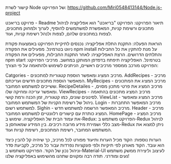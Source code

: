 קישור לשרת Node של הפרויקט:
https://github.com/Miri0548413144/Node.js-project

פרויקט בריאכט - Readme
תיאור הפרויקט:
הפרויקט "בריאכט" הוא אפליקציה לניהול מתכונים ורשימת קניות, המאפשרת למשתמשים להוסיף, לערוך ולמחוק מתכונים, לצפות במתכונים שלהם, לצפות ולנהל רשימת קניות, ועוד.

הוראות הפעלה:
התקנת התלת אפליקציה:
נכנסים לתיקיית הפרויקט באמצעות פקודת ניווט בטרמינל.
מפעילים את הפקודה npm install על מנת להתקין את כל החבילות והתלתים הדרושים.
הרצת האפליקציה:
לאחר התקנת החבילות, מפעילים את הפקודה npm start בטרמינל.
האפליקציה תיפתח בדפדפן המותקן במחשב.
מרכיבי הפרויקט:
הפרויקט מורכב ממספר מרכיבים ראשיים, הניתנים לשימוש ולהתאמה על פי הצורך:

Catgories - מרכיב המציג ומאפשר הוספת קטגוריות למתכונים.
AddRecipes - מרכיב המאפשר הוספת מתכונים חדשים ועריכתם.
MyRecipes - מרכיב המציג את המתכונים ששייכים למשתמש המחובר.
RecipeDetailes - מרכיב המציג את פרטי מתכון מסוים, ומאפשר עריכה ומחיקה שלו.
ViewRecipes - מרכיב המציג מתכונים בהתאמה לסינונים שונים, כמו קטגוריה, זמן הכנה ורמת קושי.
ViewList - מרכיב המציג ומאפשר ניהול של רשימת הקניות של המשתמש המחובר.
Login - מרכיב המאפשר התחברות למשתמש רשום.
Sighin - מרכיב המאפשר הרשמה למשתמש חדש.
Header - מרכיב המציג כותרת עם קישורים רלוונטיים למשתמש המחובר.
HomePage - מרכיב המציג את עמוד הבית של האפליקציה.
שימוש ב-Redux:
הפרויקט משתמש ב-Redux לניהול מצב כללי ושמירת מידע מרובה רכיבים. בין המידע שמאוחסן ב-Redux ניתן למצוא את המשתמש המחובר, רשימת המתכונים, רשימת קניות ועוד.

הערות נוספות:
הקוד מכיל הערות ותיעוד מפורט לכל מרכיב, כך שיהיה קל להבין כיצד הוא עובד.
הקוד מאורגן לפי תיקיות ולפי פונקציות נפרדות עבור כל מרכיב, לקביעת סדר וניהול נכון של הקוד.
הפרויקט משתמש ב-Material-UI לעיצוב וליצירת ממשק משתמש נעים ומודרני.
תודה רבה ומקווים שתהנו מהשימוש באפליקציה שלנו!
